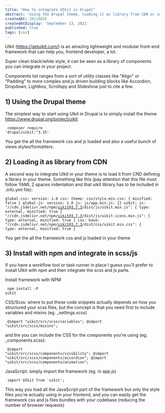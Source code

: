 ```yaml
---
title: "How to integrate UIkit in Drupal"
abstract: 'Using the Drupal theme, loading it as library from CDN or install with npm and integrate in gulp workflow'
createdAt: 20210826
createdAtDisplay: 'September 13, 2021'
published: true
tags: [cms]
---
```

UIkit (https://getuikit.com/) is an amazing lightweight and modular front-end framework that can help you, frontend developer, a lot.

Super clean black/white style, it can be seen as a library of components you can integrate in your project.

Components list ranges from a sort of utility classes like "Align" or "Padding" to more complex and js driven building blocks like Accordion, Dropdown, Lightbox, Scrollspy and Slideshow just to cite a few.

## 1) Using the Drupal theme
The simplest way to start using UIkit in Drupal is to simply install the theme https://www.drupal.org/project/uikit

<code><pre class="shell">
composer require 'drupal/uikit:^3.15'</pre></code>

You get the all the framework css and js loaded and also a useful bunch of views styles/formatters.

## 2) Loading it as library from CDN
A second way to integrate UIkit in your theme is to load it from CND defining a library in your theme.
Something like this (pay attention that this file must follow YAML 2 spaces indentation and that uikit library has to be included in .info.yml file):
<code><pre class="YAML">
global-css:
  version: 1.0
  css:
    theme:
      css/style.min.css: { minified: false }
global-js:
  version: 1.0
  js:
    js/app.min.js: {}
uikit:
  js:
    "//cdn.jsdelivr.net/npm/uikit@3.7.3/dist/js/uikit.min.js": { type: external, minified: true }
    "//cdn.jsdelivr.net/npm/uikit@3.7.3/dist/js/uikit-icons.min.js": { type: external, minified: true }
  css:
    base:
      "//cdn.jsdelivr.net/npm/uikit@3.7.3/dist/css/uikit.min.css": { type: external, minified: true }
</pre></code>
You get the all the framework css and js loaded in your theme



## 3) Install with npm and integrate in scss/js
If you have a workflow tool or task runner in place I guess you'll prefer to install UIkit with npm and then integrate the scss and js parts.

Install framework with NPM
<code><pre class="shell">
npm install -P uikit</pre></code>

CSS/Scss: where to put these code snippets actually depends on how you structured your scss files,
but the concept is that you need first to include variables and mixins (eg. _settings.scss)
<code><pre class="scss">
@import "uikit/src/scss/variables";
@import "uikit/src/scss/mixins";</pre></code>

and the you can include the CSS for the components you're using (eg. _components.scss):
<code><pre class="scss">
@import "uikit/src/scss/components/visibility";
@import "uikit/src/scss/components/accordion";
@import "uikit/src/scss/components/animation";</pre></code>

JavaScript: simply import the framework (eg. in app.js)
<code><pre class="scss">
import UIkit from 'uikit';</pre></code>

This way you load all the JavaScript part of the framework but only the style files you're actually using in your frontend,
and you can easily get the framework css and js files bundles with your codebase (reducing the number of browser requests)
